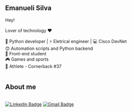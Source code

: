 ## Emanueli Silva

Hey!
<br/>
<br/> Lover of technology :heart:
<br/>
<br/> :snake: Python developer  | :zap: Eletrical engineer | :computer: Cisco DevNet 
<br/> :blush: Automation scripts and Python backend 
<br/> :purple_heart: Front-end student 
<br/> :video_game: Games and sports 
<br/> :football: Athlete - Cornerback #37 
<br/>
<br/>
## About me
<br/> [![Linkedin Badge](https://img.shields.io/badge/-LinkedIn-blue?style=flat-square&logo=Linkedin&logoColor=white&link=lhttps://www.linkedin.com/in/emanueli-santos-da-silva-66a76525/)](https://www.linkedin.com/in/emanueli-santos-da-silva-66a76525/) [![Gmail Badge](https://img.shields.io/badge/-Gmail-c14438?style=flat-square&logo=Gmail&logoColor=white&link=mailto:emanuelissilva@hotmail.com )](mailto:emanuelissilva@hotmail.com )

